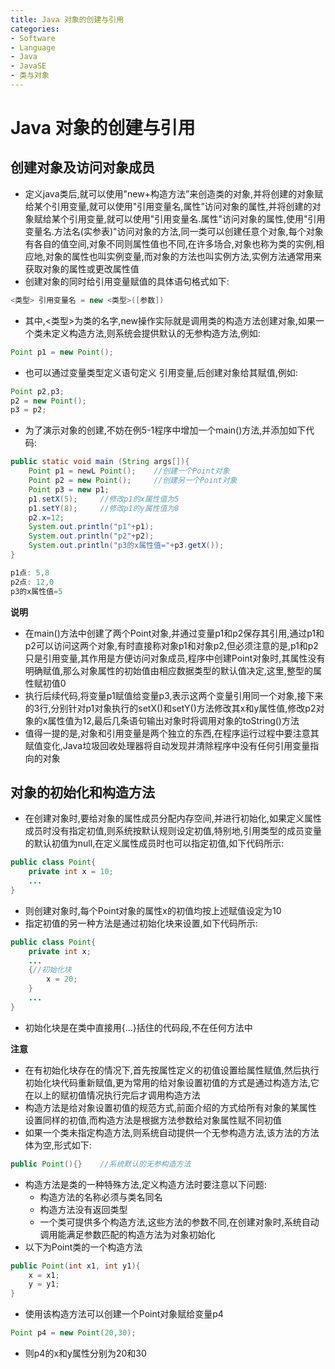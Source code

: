 ```yaml
---
title: Java 对象的创建与引用
categories:
- Software
- Language
- Java
- JavaSE
- 类与对象
---
```

# Java 对象的创建与引用

## 创建对象及访问对象成员

- 定义java类后,就可以使用"new+构造方法”来创造类的对象,并将创建的对象赋给某个引用变量,就可以使用"引用变量名,属性”访问对象的属性,并将创建的对象赋给某个引用变量,就可以使用"引用变量名.属性"访问对象的属性,使用"引用变量名.方法名(实参表)"访问对象的方法,同一类可以创建任意个对象,每个对象有各自的值空间,对象不同则属性值也不同,在许多场合,对象也称为类的实例,相应地,对象的属性也叫实例变量,而对象的方法也叫实例方法,实例方法通常用来获取对象的属性或更改属性值
- 创建对象的同时给引用变量赋值的具体语句格式如下:

```java
<类型> 引用变量名 = new <类型>([参数])
```

- 其中,<类型>为类的名字,new操作实际就是调用类的构造方法创建对象,如果一个类未定义构造方法,则系统会提供默认的无参构造方法,例如:

```java
Point p1 = new Point();
```

- 也可以通过变量类型定义语句定义 引用变量,后创建对象给其赋值,例如:

```java
Point p2,p3;
p2 = new Point();
p3 = p2;
```

- 为了演示对象的创建,不妨在例5-1程序中增加一个main()方法,并添加如下代码:

```java
public static void main (String args[]){
    Point p1 = newL Point();	//创建一个Point对象
    Point p2 = new Point();		//创建另一个Point对象
    Point p3 = new p1;
    p1.setX(5);		//修改p1的x属性值为5
    p1.setY(8);		//修改p1的y属性值为8
    p2.x=12;	
    System.out.println("p1"+p1);
    System.out.println("p2"+p2);
    System.out.println("p3的x属性值="+p3.getX());
}

p1点: 5,8
p2点: 12,0
p3的x属性值=5
```

**说明**

- 在main()方法中创建了两个Point对象,并通过变量p1和p2保存其引用,通过p1和p2可以访问这两个对象,有时直接称对象p1和对象p2,但必须注意的是,p1和p2只是引用变量,其作用是方便访问对象成员,程序中创建Point对象时,其属性没有明确赋值,那么对象属性的初始值由相应数据类型的默认值决定,这里,整型的属性赋初值0
- 执行后续代码,将变量p1赋值给变量p3,表示这两个变量引用同一个对象,接下来的3行,分别针对p1对象执行的setX()和setY()方法修改其x和y属性值,修改p2对象的x属性值为12,最后几条语句输出对象时将调用对象的toString()方法
- 值得一提的是,对象和引用变量是两个独立的东西,在程序运行过程中要注意其赋值变化,Java垃圾回收处理器将自动发现并清除程序中没有任何引用变量指向的对象

## 对象的初始化和构造方法

- 在创建对象时,要给对象的属性成员分配内存空间,并进行初始化,如果定义属性成员时没有指定初值,则系统按默认规则设定初值,特别地,引用类型的成员变量的默认初值为null,在定义属性成员时也可以指定初值,如下代码所示:

```java
public class Point{
    private int x = 10;
    ...
}
```

- 则创建对象时,每个Point对象的属性x的初值均按上述赋值设定为10
- 指定初值的另一种方法是通过初始化块来设置,如下代码所示:

```java
public class Point{
    private int x;
    ...
    {//初始化块
        x = 20;
    }
    ...
}
```

- 初始化块是在类中直接用{...}括住的代码段,不在任何方法中

**注意**

- 在有初始化块存在的情况下,首先按属性定义的初值设置给属性赋值,然后执行初始化块代码重新赋值,更为常用的给对象设置初值的方式是通过构造方法,它在以上的赋初值情况执行完后才调用构造方法
- 构造方法是给对象设置初值的规范方式,前面介绍的方式给所有对象的某属性 设置同样的初值,而构造方法是根据方法参数给对象属性赋不同初值
- 如果一个类未指定构造方法,则系统自动提供一个无参构造方法,该方法的方法体为空,形式如下:

```java
public Point(){}	//系统默认的无参构造方法
```

- 构造方法是类的一种特殊方法,定义构造方法时要注意以下问题:
  - 构造方法的名称必须与类名同名
  - 构造方法没有返回类型
  - 一个类可提供多个构造方法,这些方法的参数不同,在创建对象时,系统自动调用能满足参数匹配的构造方法为对象初始化
- 以下为Point类的一个构造方法

```java
public Point(int x1, int y1){
    x = x1;
    y = y1;
}
```

- 使用该构造方法可以创建一个Point对象赋给变量p4

```java
Point p4 = new Point(20,30);
```

- 则p4的x和y属性分别为20和30